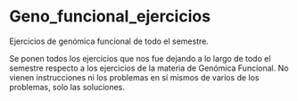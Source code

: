 # Geno_funcional_ejercicios
Ejercicios de genómica funcional de todo el semestre.

Se ponen todos los ejercicios que nos fue dejando a lo largo de todo el semestre respecto a los ejercicios de la materia de Genómica Funcional. No vienen instrucciones ni los problemas en sí mismos de varios de los problemas, solo las soluciones.
